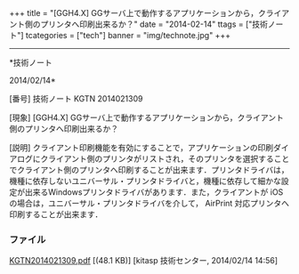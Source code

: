 ﻿+++
title = "[GGH4.X] GGサーバ上で動作するアプリケーションから，クライアント側のプリンタへ印刷出来るか？"
date = "2014-02-14"
ttags = ["技術ノート"]
tcategories = ["tech"]
banner = "img/technote.jpg"
+++

-----------------------------------------------------------------------------------------------------------------------------

*技術ノート

2014/02/14*


[番号]
技術ノート KGTN 2014021309

[現象]
[GGH4.X]
GGサーバ上で動作するアプリケーションから，クライアント側のプリンタへ印刷出来るか？

[説明]
クライアント印刷機能を有効にすることで，アプリケーションの印刷ダイアログにクライアント側のプリンタがリストされ，そのプリンタを選択することでクライアント側のプリンタへ印刷することが出来ます．プリンタドライバは，機種に依存しないユニバーサル・プリンタドライバと，機種に依存して細かな設定が出来るWindowsプリンタドライバがあります．また，クライアントが
iOS の場合は，ユニバーサル・プリンタドライバを介して， AirPrint
対応プリンタへ印刷することが出来ます．


### ファイル

 
 


[KGTN2014021309.pdf](http://techreport.kitasp.net/attachments/download/1577/KGTN2014021309.pdf)
 [(48.1 KB)] [kitasp 技術センター, 2014/02/14
14:56]


 


 

